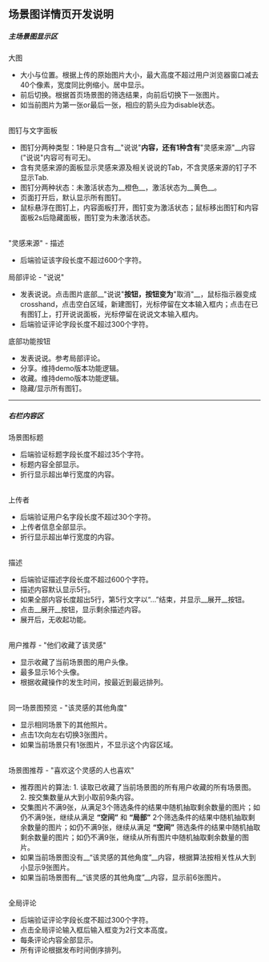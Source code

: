 ## 场景图详情页开发说明 ##

##### 主场景图显示区 #####
大图

+   大小与位置。根据上传的原始图片大小，最大高度不超过用户浏览器窗口减去40个像素，宽度同比例缩小。居中显示。
+   前后切换。根据首页场景图的筛选结果，向前后切换下一张图片。
+   如当前图片为第一张or最后一张，相应的箭头应为disable状态。

<br />
图钉与文字面板

+   图钉分两种类型：1种是只含有__"说说"__内容，还有1种含有__"灵感来源"__内容("说说"内容可有可无)。
+   含有灵感来源的面板显示灵感来源及相关说说的Tab，不含灵感来源的钉子不显示Tab.
+   图钉分两种状态：未激活状态为__橙色__，激活状态为__黄色__。
+   页面打开后，默认显示所有图钉。
+   鼠标悬浮在图钉上，内容面板打开，图钉变为激活状态；鼠标移出图钉和内容面板2s后隐藏面板，图钉变为未激活状态。

<br />
"灵感来源" - 描述

+   后端验证该字段长度不超过600个字符。

局部评论 - "说说"

+   发表说说。点击图片底部__"说说"__按钮，按钮变为__"取消"__，鼠标指示器变成crosshand，点击空白区域，新建图钉，光标停留在文本输入框内；点击在已有图钉上，打开说说面板，光标停留在说说文本输入框内。
+   后端验证评论字段长度不超过300个字符。


底部功能按钮

+   发表说说。参考局部评论。
+   分享。维持demo版本功能逻辑。<!--点击分享按钮，验证用户是否登录，如果未登录，显示登录表单弹出层。<br />
    登录情况下，显示分享表单弹出层，该用户如果未绑定新浪微博或腾讯微博账号，分享按钮为disable状态，-->
+   收藏。维持demo版本功能逻辑。
+   隐藏/显示所有图钉。



***
##### 右栏内容区 #####
场景图标题

+   后端验证标题字段长度不超过35个字符。
+   标题内容全部显示。
+   折行显示超出单行宽度的内容。

<br />
上传者

+   后端验证用户名字段长度不超过30个字符。
+   上传者信息全部显示。
+   折行显示超出单行宽度的内容。

<br />
描述

+   后端验证描述字段长度不超过600个字符。
+   描述内容默认显示5行。
+   如果全部内容长度超出5行，第5行文字以“...”结束，并显示__展开__按钮。
+   点击__展开__按钮，显示剩余描述内容。
+   展开后，无收起功能。

<br />
用户推荐 - "他们收藏了该灵感"

+   显示收藏了当前场景图的用户头像。
+   最多显示16个头像。
+   根据收藏操作的发生时间，按最近到最远排列。

<br />
同一场景图预览 - "该灵感的其他角度"

+   显示相同场景下的其他照片。
+   点击1次向左右切换3张图片。
+   如果当前场景只有1张图片，不显示这个内容区域。

<br />
场景图推荐 - "喜欢这个灵感的人也喜欢"

+   推荐图片的算法: 1. 读取已收藏了当前场景图的所有用户收藏的所有场景图。2. 按交集数量从大到小取前9条内容。
+   交集图片不满9张，从满足3个筛选条件的结果中随机抽取剩余数量的图片；如仍不满9张，继续从满足 __“空间”__ 和 __“局部”__ 2个筛选条件的结果中随机抽取剩余数量的图片；如仍不满9张，继续从满足 __“空间”__ 筛选条件的结果中随机抽取剩余数量的图片；如仍不满9张，继续从所有图片中随机抽取剩余数量的图片。
+   如果当前场景图没有__“该灵感的其他角度”__内容，根据算法按相关性从大到小显示9张图片。
+   如果当前场景图有__“该灵感的其他角度”__内容，显示前6张图片。

<br />
全局评论 
 
+   后端验证评论字段长度不超过300个字符。
+   点击全局评论输入框后输入框变为2行文本高度。
+   每条评论内容全部显示。
+   所有评论根据发布时间倒序排列。
